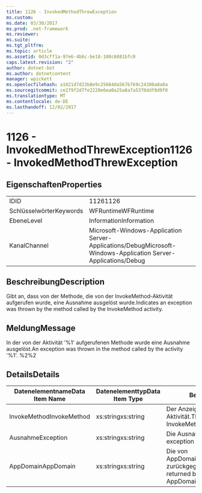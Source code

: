 ```yaml
---
title: 1126 - InvokedMethodThrewException
ms.custom: 
ms.date: 03/30/2017
ms.prod: .net-framework
ms.reviewer: 
ms.suite: 
ms.tgt_pltfrm: 
ms.topic: article
ms.assetid: 0d3cff1a-97e6-4b6c-be18-108c6881bfc0
caps.latest.revision: "2"
author: dotnet-bot
ms.author: dotnetcontent
manager: wpickett
ms.openlocfilehash: a1021d7d23b8e9c25684da567b769c24380a8a0a
ms.sourcegitcommit: ce279f2d7fe2220e6ea0a25a8a7a5370ddf8d9f0
ms.translationtype: MT
ms.contentlocale: de-DE
ms.lasthandoff: 12/02/2017
---
```

# <a name="1126---invokedmethodthrewexception"></a><span data-ttu-id="48497-102">1126 - InvokedMethodThrewException</span><span class="sxs-lookup"><span data-stu-id="48497-102">1126 - InvokedMethodThrewException</span></span>
## <a name="properties"></a><span data-ttu-id="48497-103">Eigenschaften</span><span class="sxs-lookup"><span data-stu-id="48497-103">Properties</span></span>  
  
|||  
|-|-|  
|<span data-ttu-id="48497-104">ID</span><span class="sxs-lookup"><span data-stu-id="48497-104">ID</span></span>|<span data-ttu-id="48497-105">1126</span><span class="sxs-lookup"><span data-stu-id="48497-105">1126</span></span>|  
|<span data-ttu-id="48497-106">Schlüsselwörter</span><span class="sxs-lookup"><span data-stu-id="48497-106">Keywords</span></span>|<span data-ttu-id="48497-107">WFRuntime</span><span class="sxs-lookup"><span data-stu-id="48497-107">WFRuntime</span></span>|  
|<span data-ttu-id="48497-108">Ebene</span><span class="sxs-lookup"><span data-stu-id="48497-108">Level</span></span>|<span data-ttu-id="48497-109">Information</span><span class="sxs-lookup"><span data-stu-id="48497-109">Information</span></span>|  
|<span data-ttu-id="48497-110">Kanal</span><span class="sxs-lookup"><span data-stu-id="48497-110">Channel</span></span>|<span data-ttu-id="48497-111">Microsoft-Windows-Application Server-Applications/Debug</span><span class="sxs-lookup"><span data-stu-id="48497-111">Microsoft-Windows-Application Server-Applications/Debug</span></span>|  
  
## <a name="description"></a><span data-ttu-id="48497-112">Beschreibung</span><span class="sxs-lookup"><span data-stu-id="48497-112">Description</span></span>  
 <span data-ttu-id="48497-113">Gibt an, dass von der Methode, die von der InvokeMethod-Aktivität aufgerufen wurde, eine Ausnahme ausgelöst wurde.</span><span class="sxs-lookup"><span data-stu-id="48497-113">Indicates an exception was thrown by the method called by the InvokeMethod activity.</span></span>  
  
## <a name="message"></a><span data-ttu-id="48497-114">Meldung</span><span class="sxs-lookup"><span data-stu-id="48497-114">Message</span></span>  
 <span data-ttu-id="48497-115">In der von der Aktivität '%1' aufgerufenen Methode wurde eine Ausnahme ausgelöst.</span><span class="sxs-lookup"><span data-stu-id="48497-115">An exception was thrown in the method called by the activity '%1'.</span></span> <span data-ttu-id="48497-116">%2</span><span class="sxs-lookup"><span data-stu-id="48497-116">%2</span></span>  
  
## <a name="details"></a><span data-ttu-id="48497-117">Details</span><span class="sxs-lookup"><span data-stu-id="48497-117">Details</span></span>  
  
|<span data-ttu-id="48497-118">Datenelementname</span><span class="sxs-lookup"><span data-stu-id="48497-118">Data Item Name</span></span>|<span data-ttu-id="48497-119">Datenelementtyp</span><span class="sxs-lookup"><span data-stu-id="48497-119">Data Item Type</span></span>|<span data-ttu-id="48497-120">Beschreibung</span><span class="sxs-lookup"><span data-stu-id="48497-120">Description</span></span>|  
|--------------------|--------------------|-----------------|  
|<span data-ttu-id="48497-121">InvokeMethod</span><span class="sxs-lookup"><span data-stu-id="48497-121">InvokeMethod</span></span>|<span data-ttu-id="48497-122">xs:string</span><span class="sxs-lookup"><span data-stu-id="48497-122">xs:string</span></span>|<span data-ttu-id="48497-123">Der Anzeigename der InvokeMethod-Aktivität.</span><span class="sxs-lookup"><span data-stu-id="48497-123">The display name of the InvokeMethod activity.</span></span>|  
|<span data-ttu-id="48497-124">Ausnahme</span><span class="sxs-lookup"><span data-stu-id="48497-124">Exception</span></span>|<span data-ttu-id="48497-125">xs:string</span><span class="sxs-lookup"><span data-stu-id="48497-125">xs:string</span></span>|<span data-ttu-id="48497-126">Die Ausnahmedetails der Ausnahme.</span><span class="sxs-lookup"><span data-stu-id="48497-126">The exception details for the exception</span></span>|  
|<span data-ttu-id="48497-127">AppDomain</span><span class="sxs-lookup"><span data-stu-id="48497-127">AppDomain</span></span>|<span data-ttu-id="48497-128">xs:string</span><span class="sxs-lookup"><span data-stu-id="48497-128">xs:string</span></span>|<span data-ttu-id="48497-129">Die von AppDomain.CurrentDomain.FriendlyName zurückgegebene Zeichenfolge.</span><span class="sxs-lookup"><span data-stu-id="48497-129">The string returned by AppDomain.CurrentDomain.FriendlyName.</span></span>|

